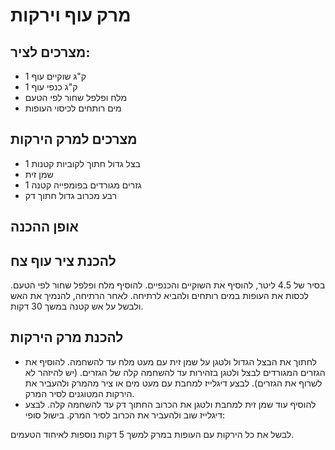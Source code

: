 # מרק עוף וירקות
## מצרכים לציר:
* 1 ק"ג שוקיים עוף
* 1 ק"ג כנפי עוף
* מלח ופלפל שחור לפי הטעם
* מים רותחים לכיסוי העופות
## מצרכים למרק הירקות
* 1 בצל גדול חתוך לקוביות קטנות
* שמן זית
* 1 גזרים מגורדים בפומפייה קטנה 
* רבע מכרוב גדול חתוך דק
## אופן ההכנה
## להכנת ציר עוף צח

בסיר של 4.5 ליטר, להוסיף את השוקיים והכנפיים.
להוסיף מלח ופלפל שחור לפי הטעם.
לכסות את העופות במים רותחים ולהביא לרתיחה.
לאחר הרתיחה, להנמיך את האש ולבשל על אש קטנה במשך 30 דקות.

## להכנת מרק הירקות
* לחתוך את הבצל הגדול ולטגן על שמן זית עם מעט מלח עד להשחמה.
להוסיף את הגזרים המגורדים לבצל ולטגן בזהירות עד להשחמה קלה של הגזרים. (יש להיזהר לא לשרוף את הגזרים).
לבצע דיגלייז למחבת עם מעט מים או ציר מהמרק ולהעביר את הירקות המטוגנים לסיר המרק.
* להוסיף עוד שמן זית למחבת ולטגן את הכרוב החתוך דק עד להשחמה קלה.
לבצע דיגלייז שוב ולהעביר את הכרוב לסיר המרק.
בישול סופי:

לבשל את כל הירקות עם העופות במרק למשך 5 דקות נוספות לאיחוד הטעמים.
 